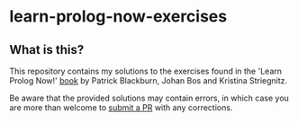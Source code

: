 # learn-prolog-now-exercises

## What is this?
This repository contains my solutions to the exercises found in the
'Learn Prolog Now!' [book](http://www.learnprolognow.org) by Patrick Blackburn, Johan Bos and Kristina
Striegnitz.

Be aware that the provided solutions may contain errors, in which case
you are more than welcome to [submit a PR](https://github.com/dragonwasrobot/learn-prolog-now-exercises/pulls) with any corrections.
